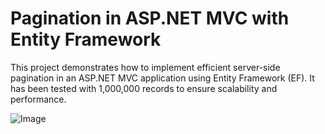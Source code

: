 # Pagination in ASP.NET MVC with Entity Framework
This project demonstrates how to implement efficient server-side pagination in an ASP.NET MVC application using Entity Framework (EF). It has been tested with 1,000,000 records to ensure scalability and performance.

![Image](https://github.com/user-attachments/assets/fc225ebc-0d0f-4e1d-9172-9cd7f9c5c26c)

